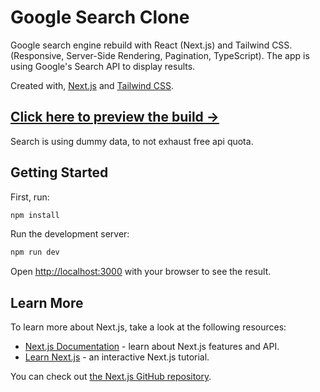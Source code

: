 # Google Search Clone

Google search engine rebuild with React (Next.js) and Tailwind CSS. (Responsive, Server-Side Rendering, Pagination, TypeScript). The app is using Google's Search API to display results.

Created with, [Next.js](https://nextjs.org/) and [Tailwind CSS](https://tailwindcss.com/).

## [Click here to preview the build ->](https://google-two-dylpark.vercel.app/)

Search is using dummy data, to not exhaust free api quota.

## Getting Started

First, run:

```bash
npm install
```

Run the development server:

```bash
npm run dev
```

Open [http://localhost:3000](http://localhost:3000) with your browser to see the result.

## Learn More

To learn more about Next.js, take a look at the following resources:

- [Next.js Documentation](https://nextjs.org/docs) - learn about Next.js features and API.
- [Learn Next.js](https://nextjs.org/learn) - an interactive Next.js tutorial.

You can check out [the Next.js GitHub repository](https://github.com/vercel/next.js/).
